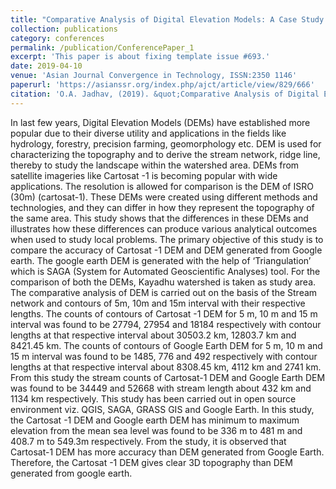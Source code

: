 ```yaml
---
title: "Comparative Analysis of Digital Elevation Models: A Case Study of Kayadhu Watershedle"
collection: publications
category: conferences
permalink: /publication/ConferencePaper_1
excerpt: 'This paper is about fixing template issue #693.'
date: 2019-04-10
venue: 'Asian Journal Convergence in Technology, ISSN:2350 1146'
paperurl: 'https://asianssr.org/index.php/ajct/article/view/829/666'
citation: 'O.A. Jadhav, (2019). &quot;Comparative Analysis of Digital Elevation Models: A Case Study of Kayadhu Watershedle.&quot; <i>Asian Journal Convergence in Technology, (AJCT) ISSN -2350-1146</i>.4(3).'
---
```


In last few years, Digital Elevation Models (DEMs) have established more popular due to their diverse utility and applications in the fields like hydrology, forestry, precision farming, geomorphology etc. DEM is used for characterizing the topography and to derive the stream network, ridge line, thereby to study the landscape within the watershed area. DEMs from satellite imageries like Cartosat -1 is becoming popular with wide applications. The resolution is allowed for comparison is the DEM of ISRO (30m) (cartosat-1). These DEMs were created using different methods and technologies, and they can differ in how they represent the topography of the same area. This study shows that the differences in these DEMs and illustrates how these differences can produce various analytical outcomes when used to study local problems. The primary objective of this study is to compare the accuracy of Cartosat -1 DEM and DEM generated from Google earth. The google earth DEM is generated with the help of ‘Triangulation’ which is SAGA (System for Automated Geoscientific Analyses) tool. For the comparison of both the DEMs, Kayadhu watershed is taken as study area. The comparative analysis of DEM is carried out on the basis of the Stream network and contours of 5m, 10m and 15m interval with their respective lengths. The counts of contours of Cartosat -1 DEM for 5 m, 10 m and 15 m interval was found to be 27794, 27954 and 18184 respectively with contour lengths at that respective interval about 30503.2 km, 12803.7 km and 8421.45 km. The counts of contours of Google Earth DEM for 5 m, 10 m and 15 m interval was found to be 1485, 776 and 492 respectively with contour lengths at that respective interval about 8308.45 km, 4112 km and 2741 km.  From this study the stream counts of Cartosat-1 DEM and Google Earth DEM was found to be 34449 and 52668 with stream length about 432 km and 1134 km respectively.  This study has been carried out in open source environment viz. QGIS, SAGA, GRASS GIS and Google Earth. In this study, the Cartosat -1 DEM and Google earth DEM has minimum to maximum elevation from the mean sea level was found to be 336 m to 481 m and 408.7 m to 549.3m respectively. From the study, it is observed that Cartosat-1 DEM has more accuracy than DEM generated from Google Earth. Therefore, the Cartosat -1 DEM gives clear 3D topography than DEM generated from google earth.
